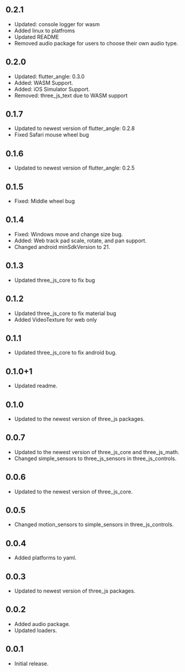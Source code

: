 ## 0.2.1

* Updated: console logger for wasm
* Added linux to platfroms
* Updated README
* Removed audio package for users to choose their own audio type.

## 0.2.0

* Updated: flutter_angle: 0.3.0
* Added: WASM Support.
* Added: iOS Simulator Support.
* Removed: three_js_text due to WASM support

## 0.1.7

* Updated to newest version of flutter_angle: 0.2.8
* Fixed Safari mouse wheel bug

## 0.1.6

* Updated to newest version of flutter_angle: 0.2.5

## 0.1.5

* Fixed: Middle wheel bug

## 0.1.4

* Fixed: Windows move and change size bug.
* Added: Web track pad scale, rotate, and pan support.
* Changed android minSdkVersion to 21.

## 0.1.3

* Updated three_js_core to fix bug

## 0.1.2

* Updated three_js_core to fix material bug
* Added VideoTexture for web only

## 0.1.1

* Updated three_js_core to fix android bug.

## 0.1.0+1

* Updated readme.

## 0.1.0

* Updated to the newest version of three_js packages.

## 0.0.7

* Updated to the newest version of three_js_core and three_js_math.
* Changed simple_sensors to three_js_sensors in three_js_controls.

## 0.0.6

* Updated to the newest version of three_js_core.

## 0.0.5

* Changed motion_sensors to simple_sensors in three_js_controls.

## 0.0.4

* Added platforms to yaml.

## 0.0.3

* Updated to newest version of three_js packages.

## 0.0.2

* Added audio package.
* Updated loaders.

## 0.0.1

* Initial release.